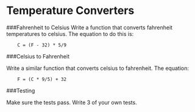 Temperature Converters
======================

###Fahrenheit to Celsius
Write a function that converts fahrenheit temperatures to celsius. The equation to do this is:

		C = (F - 32) * 5/9

###Celsius to Fahrenheit

Write a similar function that converts celsius to fahrenheit. The equation:

		F = (C * 9/5) + 32

###Testing

Make sure the tests pass. Write 3 of your own tests.